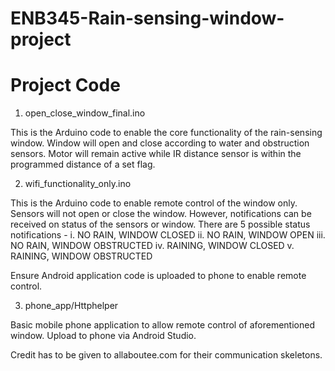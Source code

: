 # ENB345-Rain-sensing-window-project
# Project Code

1) open_close_window_final.ino

This is the Arduino code to enable the core functionality of the rain-sensing window.
Window will open and close according to water and obstruction sensors. Motor will remain
active while IR distance sensor is within the programmed distance of a set flag.

2) wifi_functionality_only.ino

This is the Arduino code to enable remote control of the window only. Sensors will not
open or close the window. However, notifications can be received on status of the sensors
or window. There are 5 possible status notifications -
      i. NO RAIN, WINDOW CLOSED
      ii. NO RAIN, WINDOW OPEN
      iii. NO RAIN, WINDOW OBSTRUCTED
      iv. RAINING, WINDOW CLOSED
      v. RAINING, WINDOW OBSTRUCTED

Ensure Android application code is uploaded to phone to enable remote control.

3) phone_app/Httphelper

Basic mobile phone application to allow remote control of aforementioned window. Upload
to phone via Android Studio.

Credit has to be given to allaboutee.com for their communication skeletons.
